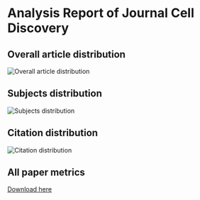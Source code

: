 # Analysis Report of Journal Cell Discovery

## Overall article distribution
![Overall article distribution](https://upload-images.jianshu.io/upload_images/17916304-5d6b22f751cc6c1c.png?imageMogr2/auto-orient/strip%7CimageView2/2/w/1240)

## Subjects distribution
![Subjects distribution](https://upload-images.jianshu.io/upload_images/17916304-5d6b22f751cc6c1c.png?imageMogr2/auto-orient/strip%7CimageView2/2/w/1240)

## Citation distribution
![Citation distribution](https://upload-images.jianshu.io/upload_images/17916304-3a0de7cf2824c779.png?imageMogr2/auto-orient/strip%7CimageView2/2/w/1240)

## All paper metrics
[Download here](https://github.com/Telogen/ASNJ_data/blob/main/CellDis/paper_metrics.xlsx)


